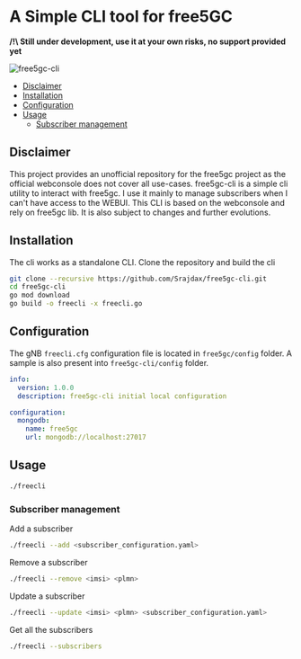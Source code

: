 # A Simple CLI tool for free5GC

**/!\ Still under development, use it at your own risks, no support provided yet**

![free5gc-cli](https://img.shields.io/badge/Golang-free5cli-blue?logo=go)

- [Disclaimer](#disclaimer)
- [Installation](#installation)
- [Configuration](#configuration)
- [Usage](#usage)
  - [Subscriber management](#subscriber-management)

## Disclaimer

This project provides an unofficial repository for the free5gc project as the official webconsole does not cover all use-cases. free5gc-cli is a simple cli utility to interact with free5gc. I use it mainly to manage subscribers when I can't have access to the WEBUI. This CLI is based on the webconsole and rely on free5gc lib. It is also subject to changes and further evolutions.

## Installation

The cli works as a standalone CLI. Clone the repository and build the cli

``` bash
git clone --recursive https://github.com/Srajdax/free5gc-cli.git
cd free5gc-cli
go mod download
go build -o freecli -x freecli.go
```

## Configuration

The gNB `freecli.cfg` configuration file is located in `free5gc/config` folder. A sample is also present into `free5gc-cli/config` folder.

``` yaml
info:
  version: 1.0.0
  description: free5gc-cli initial local configuration

configuration:
  mongodb:
    name: free5gc
    url: mongodb://localhost:27017
```

## Usage

``` bash
./freecli
```

### Subscriber management

Add a subscriber

```bash
./freecli --add <subscriber_configuration.yaml>
```

Remove a subscriber

```bash
./freecli --remove <imsi> <plmn>
```

Update a subscriber

```bash
./freecli --update <imsi> <plmn> <subscriber_configuration.yaml>
```

Get all the subscribers

```bash
./freecli --subscribers
```